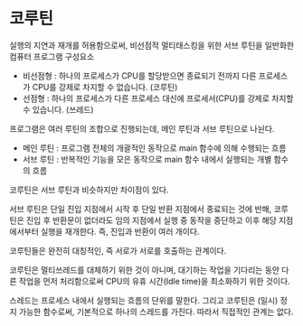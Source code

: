 # 코루틴
실행의 지연과 재개를 허용함으로써, 비선점적 멀티태스킹을 위한 서브 루틴을 일반화한 컴퓨터 프로그램 구성요소
* 비선점형 : 하나의 프로세스가 CPU를 할당받으면 종료되기 전까지 다른 프로세스가 CPU를 강제로 차지할 수 없습니다. (코루틴)
* 선점형 : 하나의 프로세스가 다른 프로세스 대신에 프로세서(CPU)를 강제로 차지할 수 있습니다. (쓰레드)

프로그램은 여러 루틴의 조합으로 진행되는데, 메인 루틴과 서브 루틴으로 나뉜다.
* 메인 루틴 : 프로그램 전체의 개괄적인 동작으로 main 함수에 의해 수행되는 흐름
* 서브 루틴 : 반복적인 기능을 모은 동작으로 main 함수 내에서 실행되는 개별 함수의 흐름

코루틴은 서브 루틴과 비슷하지만 차이점이 있다.

서브 루틴은 단일 진입 지점에서 시작 후 단일 반환 지점에서 종료되는 것에 반해, 코루틴은 진입 후 반환문이 없더라도 임의 지점에서 실행 중 동작을 중단하고 이후 해당 지점에서부터 실행을 재개한다. 즉, 진입과 반환이 여러 개이다.

코루틴들은 완전히 대칭적인, 즉 서로가 서로를 호출하는 관계이다.

코루틴은 멀티쓰레드를 대체하기 위한 것이 아니며, 대기하는 작업을 기다리는 동안 다른 작업을 먼저 처리함으로써 CPU의 유휴 시간(Idle time)을 최소화하기 위한 것이다.

스레드는 프로세스 내에서 실행되는 흐름의 단위를 말한다. 그리고 코루틴은 (일시) 정지 가능한 함수로써, 기본적으로 하나의 스레드를 가진다. 따라서 직접적인 관계는 없다.

